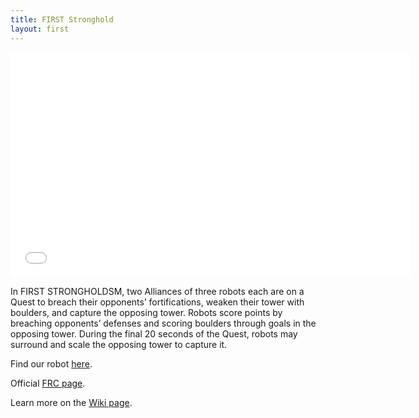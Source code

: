 ```yaml
---
title: FIRST Stronghold
layout: first
---
```


<iframe width="640" height="360" src="//www.youtube.com/embed/VqOKzoHJDjA" frameborder="0" allowfullscreen></iframe>

In FIRST STRONGHOLDSM, two Alliances of three robots each are on a Quest to breach their opponents’ fortifications, weaken their tower with boulders, and capture the opposing tower. Robots score points by breaching opponents’ defenses and scoring boulders through goals in the opposing tower. During the final 20 seconds of the Quest, robots may surround and scale the opposing tower to capture it.

Find our robot [here](/history/#carousel).

Official <a href="http://www.usfirst.org/roboticsprograms/frc">FRC page</a>.

Learn more on the <a href="http://en.wikipedia.org/wiki/Recycle_Rus://en.wikipedia.org/wiki/FIRST_Stronghold">Wiki page</a>.
